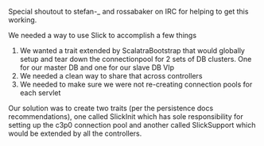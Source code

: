 Special shoutout to stefan-_ and rossabaker on IRC for helping to get this working.

We needed a way to use Slick to accomplish a few things

1) We wanted a trait extended by ScalatraBootstrap that would globally setup and tear down the connectionpool for 2 sets of DB clusters.  One for our master DB and one for our slave DB VIp
2) We needed a clean way to share that across controllers
3) We needed to make sure we were not re-creating connection pools for each servlet 


Our solution was to create two traits (per the persistence docs recommendations), one called SlickInit which has sole responsibility for setting up the c3p0 connection pool and another called SlickSupport which would be extended by all the controllers.


